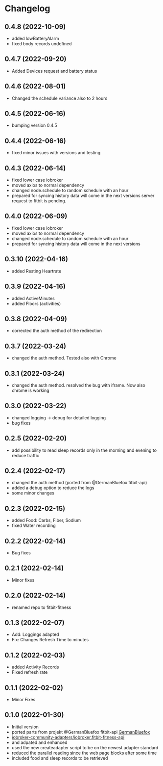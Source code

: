 # Changelog
<!--
    ## **WORK IN PROGRESS**
-->
## 0.4.8 (2022-10-09)
- added lowBatteryAlarm
- fixed body records undefined

 ## 0.4.7 (2022-09-20)
- Added Devices request and battery status

## 0.4.6 (2022-08-01)
- Changed the schedule variance also to 2 hours

## 0.4.5 (2022-06-16)
 - bumping version 0.4.5

## 0.4.4 (2022-06-16)
- fixed minor issues with versions and testing

## 0.4.3 (2022-06-14)
- fixed lower case iobroker
- moved axios to normal dependency
- changed node.schedule to random schedule with an hour
- prepared for syncing history data will come in the next versions server request to fitbit is pending.

## 0.4.0 (2022-06-09)
- fixed lower case iobroker
- moved axios to normal dependency
- changed node.schedule to random schedule with an hour
- prepared for syncing history data will come in the next versions

## 0.3.10 (2022-04-16)
- added Resting Heartrate

## 0.3.9 (2022-04-16)
- added ActiveMinutes
- added Floors (activities)

## 0.3.8 (2022-04-09)
- corrected the auth method of the redirection

## 0.3.7 (2022-03-24)
- changed the auth method. Tested also with Chrome

## 0.3.1 (2022-03-24)
- changed the auth method. resolved the bug with iframe. Now also chrome is working

## 0.3.0 (2022-03-22)
- changed logging -> debug for detailed logging
- bug fixes

## 0.2.5 (2022-02-20)
- add possibility to read sleep records only in the morning and evening to reduce traffic

## 0.2.4 (2022-02-17)
- changed the auth method (ported from @GermanBluefox fitbit-api)
- added a debug option to reduce the logs
- some minor changes

## 0.2.3 (2022-02-15)
- added Food: Carbs, Fiber, Sodium
- fixed Water recording

## 0.2.2 (2022-02-14)
- Bug fixes

## 0.2.1 (2022-02-14)
- Minor fixes

## 0.2.0 (2022-02-14)
- renamed repo to fitbit-fitness

## 0.1.3 (2022-02-07)
- Add: Loggings adapted
- Fix: Changes Refresh Time to minutes

## 0.1.2 (2022-02-03)
- added Activity Records
- Fixed refresh rate

## 0.1.1 (2022-02-02)
- Minor Fixes

## 0.1.0 (2022-01-30)
- Initial version
- ported parts from projekt @GermanBluefox fitbit-api [GermanBluefox](https://github.com/GermanBluefox)
- [ iobroker-community-adapters/iobroker.fitbit-fitness-api ](https://github.com/iobroker-community-adapters/iobroker.fitbit-fitness-api)
- and adpated and enhanced
- used the new createadapter script to be on the newest adapter standard
- reduced the parallel reading since the web page blocks after some time
- included food and sleep records to be retrieved